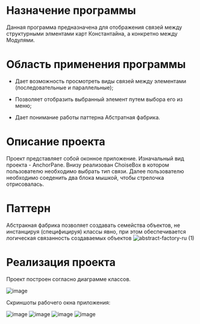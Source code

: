 # Назначение программы 

Данная программа предназначена для отображения связей между структурными элментами карт Константайна, а конкретно между Модулями.

# Область применения программы

* Дает возможность просмотреть виды связей между элементами (последовательные и параллельные);

* Позволяет отобразить выбранный элемент путем выбора его из меню;

* Дает понимание работы паттерна Абстратная фабрика.

# Описание проекта

Проект представляет собой оконное приложение. Изначальный вид проекта - AnchorPane. Внизу реализован ChoiseBox в котором пользователю необходимо выбрать тип связи. Далее пользователю необходимо соеденить два блока мышкой, чтобы стрелочка отрисовалась.

# Паттерн 

Абстракная фабрика позволяет создавать  семейства объектов, не инстанцируя (специфицируя) классы явно, при  этом  обеспечивается логическая связанность создаваемых объектов 
![abstract-factory-ru (1)](https://user-images.githubusercontent.com/80450495/120371873-1c3b8f80-c31f-11eb-8f41-641dadb04f7f.png)


# Реализация проекта

Проект построен согласно диаграмме классов.

![image](https://user-images.githubusercontent.com/80450495/120316047-a9fa8900-c2e5-11eb-9458-abd3b5a6a439.png)

Скриншоты рабочего окна приложения:

![image](https://user-images.githubusercontent.com/80450495/120316310-f776f600-c2e5-11eb-8695-518941c6a03c.png)
![image](https://user-images.githubusercontent.com/80450495/120316357-0198f480-c2e6-11eb-8ab0-f628059b1a06.png)
![image](https://user-images.githubusercontent.com/80450495/120316444-1e352c80-c2e6-11eb-9e43-df4b89c3c0fa.png)
![image](https://user-images.githubusercontent.com/80450495/120316539-3442ed00-c2e6-11eb-8122-a5a8130a9a15.png)
